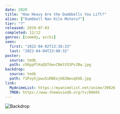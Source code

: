 ```yaml
---
date: 2020
title: "How Heavy Are the Dumbbells You Lift?"
alias: ["Dumbbell Nan Kilo Moteru?"]
tier: "?"
released: 2019-07-03
completed: 12/12
genres: [comedy, ecchi]
seen:
  first: "2022-04-02T13:36:33"
  last: "2022-04-04T23:00:32"
poster:
  source: tmdb
  path: v5KppPlKaQGTdwvCNmlVSSPvJBw.jpg
backdrop:
  source: tmdb
  path: f1Poy5jpwu5sRBEojO8ZWwvqXUD.jpg
link:
  MyAnimeList: https://myanimelist.net/anime/39026
  TMDB: https://www.themoviedb.org/tv/88045
---
```


![Backdrop](https://image.tmdb.org/t/p/w1280/mKSx9ihTXCsJSzwxEAYjA7vIQuH.jpg "Source: TMDB")
